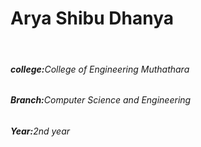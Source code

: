 <h1>Arya Shibu Dhanya </h1>
<br>
<h6><strong>college:</strong>College of Engineering Muthathara</h6> 
<h6><strong>Branch:</strong>Computer Science and Engineering</h6> 
<h6><strong>Year:</strong>2nd year</h6> 
